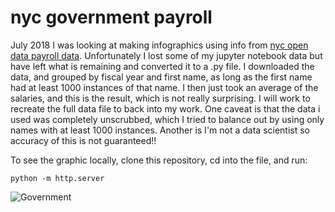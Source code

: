 # nyc government payroll

July 2018 I was looking at making infographics using info from [nyc open data payroll data](https://data.cityofnewyork.us/City-Government/Citywide-Payroll-Data-Fiscal-Year-/k397-673e). Unfortunately I lost some of my jupyter notebook data but have left what is remaining and converted it to a .py file. I downloaded the data, and grouped by fiscal year and first name, as long as the first name had at least 1000 instances of that name. I then just took an average of the salaries, and this is the result, which is not really surprising. I will work to recreate the full data file to back into my work. One caveat is that the data i used was completely unscrubbed, which I tried to balance out by using only names with at least 1000 instances. Another is I'm not a data scientist so accuracy of this is not guaranteed!!

To see the graphic locally, clone this repository, cd into the file, and run:

```
python -m http.server
```

![Government](https://media.giphy.com/media/J39fOhz53UQMXYDcUQ/giphy.gif)
